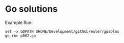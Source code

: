 # Go solutions

Example Run:

    set -x GOPATH $HOME/Development/github/euler/gosolns
    go run p062.go
